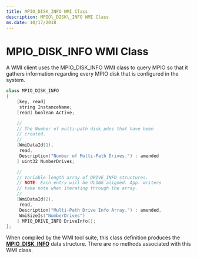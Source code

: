 ```yaml
---
title: MPIO_DISK_INFO WMI Class
description: MPIO\_DISK\_INFO WMI Class
ms.date: 10/17/2018
---
```


# MPIO\_DISK\_INFO WMI Class


A WMI client uses the MPIO\_DISK\_INFO WMI class to query MPIO so that it gathers information regarding every MPIO disk that is configured in the system.

```cpp
class MPIO_DISK_INFO
{
    [key, read]
     string InstanceName;
    [read] boolean Active;

    //
    // The Number of multi-path disk pdos that have been
    // created.
    //
    [WmiDataId(1),
     read,
     Description("Number of Multi-Path Drives.") : amended
    ] uint32 NumberDrives;

    //
    // Variable-length array of DRIVE_INFO structures.
    // NOTE: Each entry will be ULONG aligned. App. writers
    // take note when iterating through the array.
    //
    [WmiDataId(2),
     read,
     Description("Multi-Path Drive Info Array.") : amended,
     WmiSizeIs("NumberDrives")
    ] MPIO_DRIVE_INFO DriveInfo[];
};
```

When compiled by the WMI tool suite, this class definition produces the [**MPIO\_DISK\_INFO**](/windows-hardware/drivers/ddi/mpiowmi/ns-mpiowmi-_mpio_disk_info) data structure. There are no methods associated with this WMI class.

 

